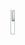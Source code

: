 <a href="[https://www.instagram.com/naneunya_gun0/]" target="_blank"><img src="https://img.shields.io/badge/[Instagram]-[#E4405F]?style=flat-square&logo=[Instagram]&logoColor=white" width="12%" height="10%"/></a>
